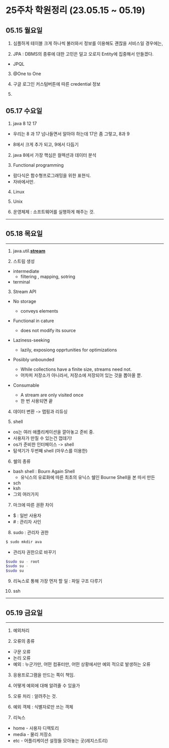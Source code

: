 # 25주차 학원정리 (23.05.15 ~ 05.19)

## 05.15 월요일

1. 심플하게 테이블 크게 하나씩 불러와서 정보를 이용해도 괜찮을 서비스일 경우에는,

2. JPA : DBMS의 종류에 대한 고민은 덜고 오로지 Entity에 집중해서 만들겠다.

- JPQL

3. @One to One

4. 구글 로그인 커스텀버튼에 따른 credential 정보

5.

## 05.17 수요일

1. java 8 12 17

- 우리는 8 과 17 넘나들면서 알아야 하는데
  17은 좀 그렇고, 8과 9

- 8에서 크게 추가 되고, 9에서 다듬기

2. java 8에서 가장 핵심은 컬렉션과 데이터 분석

3. Functional programming

- 람다식은 함수형프로그래밍을 위한 표현식.
- 자바에서만.

4. Linux

5. Unix

6. 운영체제 : 소프트웨어를 실행하게 해주는 것.

---

## 05.18 목요일

---

1. java.util.<b><u>stream</u></b>

2. 스트림 생성

- intermediate
  - filtering , mapping, sotring
- terminal

3. Stream API

- No storage
  - conveys elements
- Functional in cature
  - does not modify its source
- Laziness-seeking
  - lazily, exposiong opprtunities for optimizations
- Posiibly unbounded
  - While collections have a finite size, streams need not.
  - 어차피 저장소가 아니라서, 저장소에 저장되어 있는 것을 뽑아올 뿐.
- Consumable

  - A stream are only visited once
  - 한 번 사용되면 끝

4. 데이터 변환 -> 맵핑과 리듀싱

5. shell

- os는 여러 애플리케이션을 깔아놓고 준비 중.
- 사용자가 만질 수 있는건 껍데기!
- os가 준비한 인터페이스 -> shell
- 탐색기가 두번째 shell (마우스를 이용한)

6. 쉘의 종류

- bash shell : Bourn Again Shell
  - 유닉스의 유료화에 따른 최초의 유닉스 쉘인 Bourne Shell을 본 따서 만든
- sch
- ksh
- 그외 여러가지

7. 마크에 따른 권환 차이

- $ : 일반 사용자
- \# : 관리자 사인

8. sudo : 관리자 권한

```bash
$ sudo mkdir ava

```

- 관리자 권한으로 바꾸기

```bash
$sudo su - root
$sudo su -
$sudo su
```

9. 리눅스로 통해 가장 먼저 할 일 : 파일 구조 다루기

10. ssh

---

## 05.19 금요일

---

1. 예외처리

2. 오류의 종류

- 구문 오류
- 논리 오류
- 예외 : 누군가만, 어떤 컴퓨터만, 어떤 상황에서만 예외 적으로 발생하는 오류

3. 응용프로그램을 만드는 쪽이 책임.

4. 어떻게 예외에 대해 알려줄 수 있을가

5. 오류 처리 : 알려주는 것.

6. 예외 객체 : 식별자로만 쓰는 객체

7. 리눅스

- home - 사용자 디렉토리
- media - 물리 저장소
- etc - 어플리케이션 설정들 모아놓는 곳(레지스트리)
